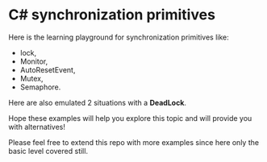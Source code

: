 # C# synchronization primitives 

Here is the learning playground for synchronization primitives like:
- lock,
- Monitor,
- AutoResetEvent,
- Mutex,
- Semaphore.

Here are also emulated 2 situations with a **DeadLock**.

Hope these examples will help you explore this topic and will provide you with alternatives!

Please feel free to extend this repo with more examples since here only the basic level covered still.
